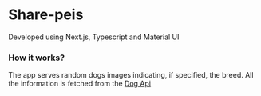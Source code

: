 # Share-peis

Developed using Next.js, Typescript and Material UI

### How it works?

The app serves random dogs images indicating, if specified, the breed. All the information is fetched from the [Dog Api](https://dog.ceo/dog-api/)
